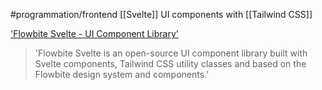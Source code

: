 #programmation/frontend 
[[Svelte]] UI components with [[Tailwind CSS]]

['Flowbite Svelte - UI Component Library']('https://flowbite-svelte.com')
> 'Flowbite Svelte is an open-source UI component library built with Svelte components, Tailwind CSS utility classes and based on the Flowbite design system and components.'
